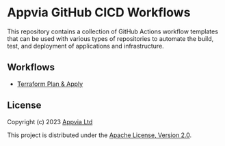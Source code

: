 # Appvia GitHub CICD Workflows

This repository contains a collection of GitHub Actions workflow templates that can be used with various types of repositories to automate the build, test, and deployment of applications and infrastructure.

## Workflows

- [Terraform Plan & Apply](https://github.com/appvia/appvia-cicd-workflows/actions/workflows/generic-terraform-plan-and-apply.yml)

## License

Copyright (c) 2023 [Appvia Ltd](https://appvia.io)

This project is distributed under the [Apache License, Version 2.0](./LICENSE).
